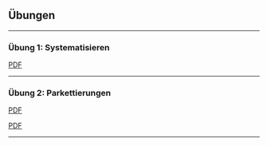 ## Übungen

---

### Übung 1: Systematisieren

[PDF](documents/01_Systematisieren.pdf)

---

### Übung 2: Parkettierungen

[PDF](documents/02_Parkettierungen.pdf)

[PDF](documents/02b_Parkettierungen.pdf)

---

